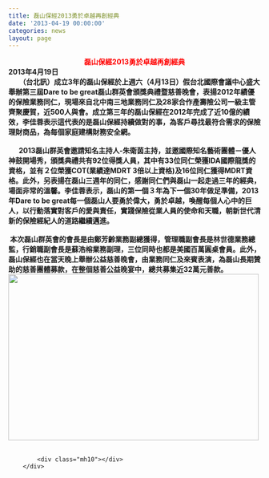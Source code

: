 ```yaml
---
title: 磊山保經2013勇於卓越再創經典
date: '2013-04-19 00:00:00'
categories: news
layout: page
---
```


<div class="text">
			<div>
	<div align="center">
		<div align="center">
			<span style="color:#ff0000;"><strong>磊山保經2013勇於卓越再創經典</strong></span></div>
	</div>
	<div>
		<strong>2013年4月19日</strong></div>
	<div>
		<strong>　　（台北訊）成立3年的磊山保經於上週六（4月13日）<wbr>假台北國際會議中心盛大舉辦第三屆Dare to be great磊山群英會頒獎典禮暨慈善晚會，表揚2012年績優的<wbr>保險業務同仁，現場來自北中南三地業務同仁及28家合作產壽險公<wbr>司一級主管齊聚慶賀，近500人與會。成立第三年的磊山保經在2<wbr>012年完成了近10億的績效，<wbr>李佳蓉表示這代表的是磊山保經持續做對的事，<wbr>為客戶尋找最符合需求的保險理財商品，<wbr>為每個家庭建構財務安全網。</strong></div>
	<div>
		&nbsp;</div>
	<div>
		<strong>　&nbsp;&nbsp;2013磊山群英會邀請知名主持人-朱衛茵主持，<wbr>並邀國際知名藝術團體－優人神鼓開場秀，頒獎典禮共有92位得獎<wbr>人員，其中有33位同仁榮獲IDA國際龍獎的資格，並有２位榮獲<wbr>COT(業績達MDRT 3倍以上資格)及16位同仁獲得MDRT資格。此外，<wbr>另表揚在磊山三週年的同仁，<wbr>感謝同仁們與磊山一起走過三年的經典，場面非常的溫馨。<wbr>李佳蓉表示，磊山的第一個３年為下一個30年做足準備，2013<wbr>年Dare to be great每一個磊山人要勇於偉大，勇於卓越，<wbr>喚醒每個人心中的巨人，以行動落實對客戶的愛與責任，<wbr>實踐保險從業人員的使命和天職，<wbr>朝新世代清新的保險經紀人的道路繼續邁進。</strong></div>
	<div>
		&nbsp;</div>
	<div>
		<strong>&nbsp;本次磊山群英會的會長是由鄭芳齡業務副總獲得，<wbr>管理職副會長是林世德業務總監，行銷職副會長是蘇浩榕業務副理，<wbr>三位同時也都是美國百萬圓桌會員。此外，磊山保經也在當天晚上舉<wbr>辦公益慈善晚會，由業務同仁及來賓表演，<wbr>為磊山長期贊助的慈善團體募款，在整個慈善公益晚宴中，<wbr>總共募集近32萬元善款。<img alt="" src="http://www.leishan.com.tw/UserFiles/images/%E7%A3%8A%E5%B1%B1%E6%96%B0%E8%81%9E/%E7%A3%8A%E5%B1%B1%E7%BE%A4%E8%8B%B1%E6%9C%83_20130413_%E5%A4%A7%E6%AA%94-864.png" style="width: 500px; height: 332px;"></strong></div>
</div>
<div>
	&nbsp;</div>

			<div class="mh10"></div>
		</div>